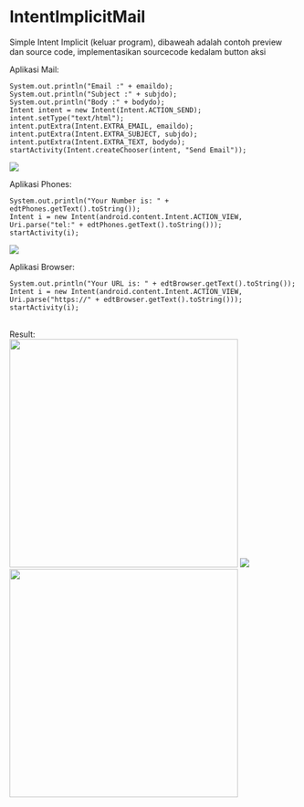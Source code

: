 # IntentImplicitMail
Simple Intent Implicit (keluar program), dibaweah adalah contoh preview dan source code, implementasikan sourcecode kedalam button aksi

Aplikasi Mail:

```
System.out.println("Email :" + emaildo);
System.out.println("Subject :" + subjdo);
System.out.println("Body :" + bodydo);
Intent intent = new Intent(Intent.ACTION_SEND);
intent.setType("text/html");
intent.putExtra(Intent.EXTRA_EMAIL, emaildo);
intent.putExtra(Intent.EXTRA_SUBJECT, subjdo);
intent.putExtra(Intent.EXTRA_TEXT, bodydo);
startActivity(Intent.createChooser(intent, "Send Email"));
```

<img src="https://github.com/moeslimdecoded/IntentImplicitMail/blob/master/IntentImplicitMail.png">

Aplikasi Phones:

```
System.out.println("Your Number is: " + edtPhones.getText().toString());
Intent i = new Intent(android.content.Intent.ACTION_VIEW, Uri.parse("tel:" + edtPhones.getText().toString()));
startActivity(i);
```

<img src="https://github.com/moeslimdecoded/IntentImplicitMail/blob/master/IntentImplicitPhones.png">

Aplikasi Browser: 

```
System.out.println("Your URL is: " + edtBrowser.getText().toString());
Intent i = new Intent(android.content.Intent.ACTION_VIEW, Uri.parse("https://" + edtBrowser.getText().toString()));
startActivity(i);
```
<br>
Result:
<br>
<img src="https://github.com/moeslimdecoded/IntentImplicitMail/blob/master/lock2.png" widht="1000" height="400">
<img src="https://github.com/moeslimdecoded/IntentImplicitMail/blob/master/IntentImplicitBrowser.png">
<img src="https://github.com/moeslimdecoded/IntentImplicitMail/blob/master/lock1.png" widht="1000" height="400">
